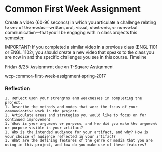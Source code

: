 <h1>Common First Week Assignment</h1>

Create a video (60-90 seconds) in which you articulate a challenge relating to one of the modes—written, oral, visual, electronic, or nonverbal communication—that you’ll be engaging with in class projects this semester.

IMPORTANT: If you completed a similar video in a previous class (ENGL 1101 or ENGL 1102), you should create a new video that speaks to the class you are now in and the specific challenges you see in this course.
Timeline

Friday 8/25: Assignment due on T-Square
Assignment

wcp-common-first-week-assignment-spring-2017

<h3>Reflection</h3>

    1. Reflect upon your strengths and weaknesses in completing the project.
    1. Describe the methods and modes that were the focus of your communicative work in the project.
    1. Articulate areas and strategies you would like to focus on for continued improvement
    1. What is your argument or purpose, and how did you make the argument or purpose visible in your artifact?
    1. Who is the intended audience for your artifact, and why? How is your choice of audience reflected in your artifact?
    1. What are the defining features of the genre or media that you are using in this project, and how do you make use of these features?

